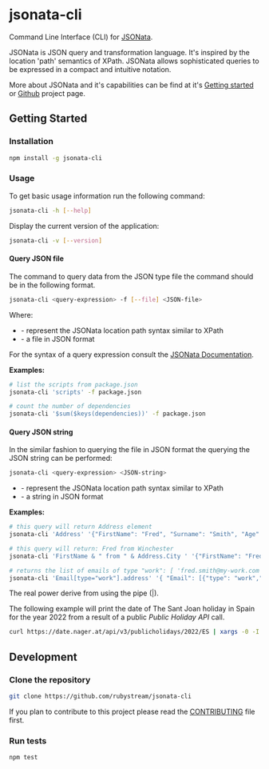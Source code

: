 # jsonata-cli

Command Line Interface (CLI) for [JSONata](http://docs.jsonata.org).

JSONata is JSON query and transformation language. It's inspired by the location
'path' semantics of XPath. JSONata allows sophisticated queries to be expressed in
a compact and intuitive notation.

More about JSONata and it's capabilities can be find at it's [Getting started](http://docs.jsonata.org/overview)
or [Github](https://github.com/jsonata-js/jsonata) project page.

## Getting Started

### Installation

```sh
npm install -g jsonata-cli
```

### Usage

To get basic usage information run the following command:

```sh
jsonata-cli -h [--help]
```

Display the current version of the application:

```sh
jsonata-cli -v [--version]
```

#### Query JSON file

The command to query data from the JSON type file the command should be in the
following format.

```sh
jsonata-cli <query-expression> -f [--file] <JSON-file>
```

Where:
- <query-expression> - represent the JSONata location path syntax similar to XPath
- <JSON-file> - a file in JSON format

For the syntax of a query expression consult the [JSONata Documentation](http://docs.jsonata.org/overview).

**Examples:**

```sh
# list the scripts from package.json
jsonata-cli 'scripts' -f package.json

# count the number of dependencies
jsonata-cli '$sum($keys(dependencies))' -f package.json
```

#### Query JSON string

In the similar fashion to querying the file in JSON format the querying the
JSON string can be performed:

```sh
jsonata-cli <query-expression> <JSON-string>
```

- <query-expression> - represent the JSONata location path syntax similar to XPath
- <JSON-string> - a string in JSON format

**Examples:**

```sh
# this query will return Address element
jsonata-cli 'Address' '{"FirstName": "Fred", "Surname": "Smith", "Age": 28, "Address": { "Street": "Hursley Park", "City": "Winchester", "Postcode": "SO21 2JN"} }'

# this query will return: Fred from Winchester
jsonata-cli 'FirstName & " from " & Address.City ' '{"FirstName": "Fred", "Surname": "Smith", "Age": 28, "Address": { "Street": "Hursley Park", "City": "Winchester", "Postcode": "SO21 2JN"} }'

# returns the list of emails of type "work": [ 'fred.smith@my-work.com', 'fsmith@my-work.com' ]
jsonata-cli 'Email[type="work"].address' '{ "Email": [{"type": "work","address": ["fred.smith@my-work.com", "fsmith@my-work.com"]},{"type": "home","address": ["freddy@my-social.com", "frederic.smith@very-serious.com"]}] }'
````

The real power derive from using the pipe (|).

The following example will print the date of The Sant Joan holiday in Spain for
the year 2022 from a result of a public _Public Holiday API_ call.

```sh
curl https://date.nager.at/api/v3/publicholidays/2022/ES | xargs -0 -I %% jsonata-cli '$[localName="Sant Joan"].date' %%
```

## Development

### Clone the repository

```sh
git clone https://github.com/rubystream/jsonata-cli
```

If you plan to contribute to this project please read the [CONTRIBUTING](CONTRIBUTING.md) file first.

### Run tests

```sh
npm test
```
